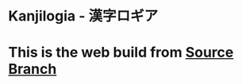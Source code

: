 # Kanjilogia - 漢字ロギア
# This is the web build from [Source Branch](https://github.com/Boe-l/Kanjilogia/tree/source)

